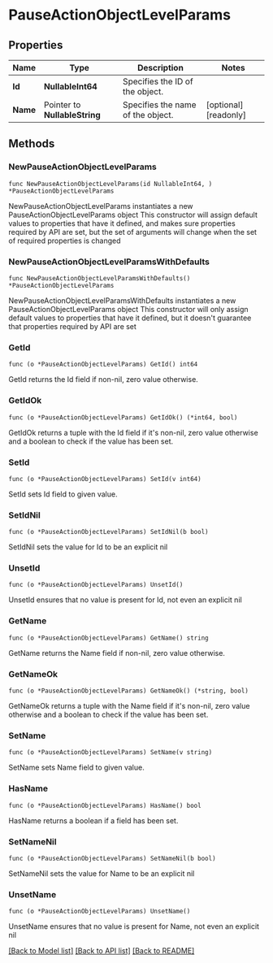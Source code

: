 # PauseActionObjectLevelParams

## Properties

Name | Type | Description | Notes
------------ | ------------- | ------------- | -------------
**Id** | **NullableInt64** | Specifies the ID of the object. | 
**Name** | Pointer to **NullableString** | Specifies the name of the object. | [optional] [readonly] 

## Methods

### NewPauseActionObjectLevelParams

`func NewPauseActionObjectLevelParams(id NullableInt64, ) *PauseActionObjectLevelParams`

NewPauseActionObjectLevelParams instantiates a new PauseActionObjectLevelParams object
This constructor will assign default values to properties that have it defined,
and makes sure properties required by API are set, but the set of arguments
will change when the set of required properties is changed

### NewPauseActionObjectLevelParamsWithDefaults

`func NewPauseActionObjectLevelParamsWithDefaults() *PauseActionObjectLevelParams`

NewPauseActionObjectLevelParamsWithDefaults instantiates a new PauseActionObjectLevelParams object
This constructor will only assign default values to properties that have it defined,
but it doesn't guarantee that properties required by API are set

### GetId

`func (o *PauseActionObjectLevelParams) GetId() int64`

GetId returns the Id field if non-nil, zero value otherwise.

### GetIdOk

`func (o *PauseActionObjectLevelParams) GetIdOk() (*int64, bool)`

GetIdOk returns a tuple with the Id field if it's non-nil, zero value otherwise
and a boolean to check if the value has been set.

### SetId

`func (o *PauseActionObjectLevelParams) SetId(v int64)`

SetId sets Id field to given value.


### SetIdNil

`func (o *PauseActionObjectLevelParams) SetIdNil(b bool)`

 SetIdNil sets the value for Id to be an explicit nil

### UnsetId
`func (o *PauseActionObjectLevelParams) UnsetId()`

UnsetId ensures that no value is present for Id, not even an explicit nil
### GetName

`func (o *PauseActionObjectLevelParams) GetName() string`

GetName returns the Name field if non-nil, zero value otherwise.

### GetNameOk

`func (o *PauseActionObjectLevelParams) GetNameOk() (*string, bool)`

GetNameOk returns a tuple with the Name field if it's non-nil, zero value otherwise
and a boolean to check if the value has been set.

### SetName

`func (o *PauseActionObjectLevelParams) SetName(v string)`

SetName sets Name field to given value.

### HasName

`func (o *PauseActionObjectLevelParams) HasName() bool`

HasName returns a boolean if a field has been set.

### SetNameNil

`func (o *PauseActionObjectLevelParams) SetNameNil(b bool)`

 SetNameNil sets the value for Name to be an explicit nil

### UnsetName
`func (o *PauseActionObjectLevelParams) UnsetName()`

UnsetName ensures that no value is present for Name, not even an explicit nil

[[Back to Model list]](../README.md#documentation-for-models) [[Back to API list]](../README.md#documentation-for-api-endpoints) [[Back to README]](../README.md)


